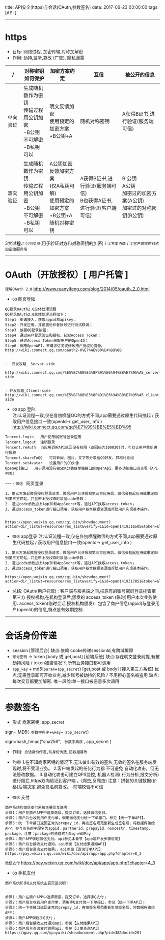 title:  API安全(https)与会话(OAuth,参数签名)
date: 2017-06-23 00:00:00
tags: [API ]



---

# https
- 目标: 网络过程, 加密传输,对称加解密
- 作用:  劫持,监听,篡改 (广告), 隐私泄露


| / | 对称密钥如何保护 | 加密方案约定 | 互信 | 被公开的信息 |
|------ |------| ------|------|------|
|  单向验证 | 生成随机数作为密钥<br> 传输过程用公钥加密<br> -B公钥不可解密<br> -B私钥可以 | 明文反馈加密<br>使用预定的加密方案<br>+B公钥+A |随机对称密钥 |  A获得B证书,进行验证(服务端可信) |  B 公钥<br> 加密方案 <br> 加密过的对称密钥(B公钥)  |
|  双向验证 | 生成随机数作为密钥<br> 传输过程用公钥加密<br> -B公钥不可解密<br> -B私钥可以 | A公钥加密反馈加密方案<br> (仅A私钥可解) <br> 使用预定的加密方案 <br> +B公钥+A随机对称密钥  |  A获得B证书,进行验证(服务端可信)<br> B也获得A证书,进行验证(客户端可信) | B 公钥<br> A公钥 <br> 加密过的加密方案(A公钥) <br> 加密过的对称密钥(B公钥)  |


3大过程:`①公钥交换`(用于验证对方和对称密钥的加密) / `②方案协商` / `③客户端提供对称加密给服务端`


---
#  OAuth（开放授权）[ 用户托管 ]
` 理解OAuth 2.0 `
http://www.ruanyifeng.com/blog/2014/05/oauth_2_0.html

- `QQ` 网页登陆
```
QQ登录OAuth2.0总体处理流程
QQ登录OAuth2.0总体处理流程如下：
Step1：申请接入，获取appid和apikey；
Step2：开发应用，并设置协作者帐号进行测试联调；
Step3：放置QQ登录按钮；
Step4：通过用户登录验证和授权，获取Access Token；
Step5：通过Access Token获取用户的OpenID；
Step6：调用OpenAPI，来请求访问或修改用户授权的资源。 http://wiki.connect.qq.com/oauth2-0%E7%AE%80%E4%BB%8B


-  开发攻略_ Server-side

http://wiki.connect.qq.com/%E5%BC%80%E5%8F%91%E6%94%BB%E7%95%A5_server-side


- 开发攻略_Client-side
http://wiki.connect.qq.com/%E5%BC%80%E5%8F%91%E6%94%BB%E7%95%A5_client-side
```
- `QQ` app 登陆  
注:认证流程一致,仅在各初唤醒QQ的方式不同,app需要通过原生代码拉起 / 获取用户信息接口一致(openId-> get_user_info )
http://wiki.connect.qq.com/qq%E7%99%BB%E5%BD%95

```
Tencent.login	用户使用QQ账号登录应用
Tencent.logout	注销登录
Tencent.reAuth	当应用调用API返回没有权限（返回码为100030)时，可以让用户重新进行授权
Tencent.shareToQQ	可将新闻、图片、文字等分享给QQ好友、群和讨论组
Tencent.setAvatar	设置用户的QQ头像
OpenApi接口	用于调用没有被SDK分装成单独接口的OpenApi，更多功能接口请查看《API列表》
```


--- - `微信 ` 网页登录
```
1. 第三方发起微信授权登录请求，微信用户允许授权第三方应用后，微信会拉起应用或重定向到第三方网站，并且带上授权临时票据code参数；
2. 通过code参数加上AppID和AppSecret等，通过API换取access_token；
3. 通过access_token进行接口调用，获取用户基本数据资源或帮助用户实现基本操作。


https://open.weixin.qq.com/cgi-bin/showdocument?action=dir_list&t=resource/res_list&verify=1&id=open1419316505&token=&lang=zh_CN

```

- `微信` app登录
注:认证流程一致,仅在各初唤醒微信的方式不同,app需要通过原生代码拉起 / 获取用户信息接口一致(openId-> get_user_info )

```
1. 第三方发起微信授权登录请求，微信用户允许授权第三方应用后，微信会拉起应用或重定向到第三方网站，并且带上授权临时票据code参数；
2. 通过code参数加上AppID和AppSecret等，通过API换取access_token；
3. 通过access_token进行接口调用，获取用户基本数据资源或帮助用户实现基本操作。

https://open.weixin.qq.com/cgi-bin/showdocument?action=dir_list&t=resource/res_list&verify=1&id=open1419317851&token=&lang=zh_CN

```


- 总结:
OAuth(用户托管)  : 客户端与服务端之间,把原有的账号密码登录托管至第三方 授权机构,在机构登录后,颁发的 access_token (临时)用户本次业务使用.
access_token(临时会话,授权机构颁发)  : 包含了商户信息(appid)与登录用户(openId)的信息,特点是有效期控制.


---
# 会话身份传递
- session [管理后台]
缺点:依赖 cooke传递sessionId,有跨域屏障
- `账号密码` -> token [body 或 get,post]  [前端系统]
缺点:存在明文登录前提,有被劫持风险 / token被盗情况下,所有业务接口都可调用
- `app_key` + md5(`param`+`app_secret`)  [get,post 或 body] [接入第三方系统]
优点:无需登录即可开始业务,减少账号被劫持的风险 / 不用担心签名被盗用
缺点:每次交互都要加解密. 唯一风险:单一接口被恶意多次调用


---
# 参数签名
- 形式
商家密钥: app_secret

sign= MD5(` 参数字典序`+` &key= app_secret `)

sign=hash_hmac("sha256", ` 参数字典序` , app_secret )


- 作用:` 会话身份传递,防身份伪造,防数据篡改`


- 约束
1.在不知商家密钥的情况下,无法做出有效的签名,无效的签名在服务端发现时,将不受理业务。
2.客户端发起的任何行为都 不可避免 自动化攻击，但无法篡改数据。
3.自动化攻击可建立QPS监控, 机器人检测( 行为分析,报文分析)进行阻拦,https双向验证到客户端 。(爬虫,反爬虫)
注意：拼装的关键数据(价格)后端决定,避免签名前篡改。-前端校验不可信


- `微信` 支付
```
商户系统和微信支付系统主要交互说明：
步骤1：用户在商户APP中选择商品，提交订单，选择微信支付。
步骤2：商户后台收到用户支付单，调用微信支付统一下单接口。参见【统一下单API】。
步骤3：统一下单接口返回正常的prepay_id，再按签名规范重新生成签名后，将数据传输给APP。参与签名的字段名为appid，partnerid，prepayid，noncestr，timestamp，package。注意：package的值格式为Sign=WXPay
步骤4：商户APP调起微信支付。api参见本章节【app端开发步骤说明】
步骤5：商户后台接收支付通知。api参见【支付结果通知API】
步骤6：商户后台查询支付结果。，api参见【查询订单API】
https://pay.weixin.qq.com/wiki/doc/api/app/app.php?chapter=8_3
```
` 微信支付 `  https://pay.weixin.qq.com/wiki/doc/api/app/app.php?chapter=4_3


- `QQ` 手机支付
```
商户系统和手Q支付系统主要交互说明：


步骤1：用户在商户APP中选择商品，提交订单，选择手Q支付；
步骤2：商户后台收到用户支付单，调用手Q支付统一下单接口。参见【统一下单API】；
步骤3：统一下单接口返回正常的prepay_id，再按签名规范重新生成签名后，将数据传输给APP；
步骤4：商户APP调起手Q支付；
步骤5：商户后台接收支付通知api，参见【支付结果API】
步骤6：商户后台查询支付结果api，参见【订单查询API】
https://qpay.qq.com/qpaywiki/showdocument.php?pid=38&docid=201
```
